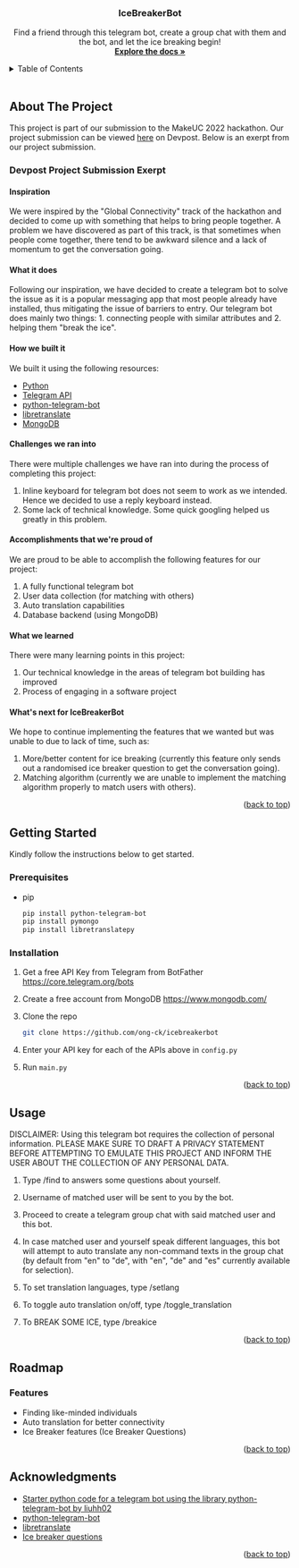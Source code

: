 <div id="top"></div>

<br />
<div align="center">

<h3 align="center">IceBreakerBot</h3>

  <p align="center">
    Find a friend through this telegram bot, create a group chat with them and the bot, and let the ice breaking begin!
    <br />
    <a href="https://github.com/ong-ck/icebreakerbot"><strong>Explore the docs »</strong></a>

</div>

<!-- TABLE OF CONTENTS -->
<details>
  <summary>Table of Contents</summary>
  <ol>
    <li>
      <a href="#about-the-project">About The Project</a>
    </li>
    <li>
      <a href="#getting-started">Getting Started</a>
      <ul>
        <li><a href="#prerequisites">Prerequisites</a></li>
        <li><a href="#installation">Installation</a></li>
      </ul>
    </li>
    <li><a href="#usage">Usage</a></li>
    <li>
      <a href="#roadmap">Roadmap</a>
      <ul>
        <li><a href="#features">Features</a></li>
      </ul>
    <li><a href="#acknowledgments">Acknowledgments</a></li>
  </ol>
</details><br>


<!-- ABOUT THE PROJECT -->
<div id = "about-the-project"></div>

## About The Project

This project is part of our submission to the MakeUC 2022 hackathon. Our project submission can be viewed [here](https://devpost.com/software/icebreakerbot) on Devpost. Below is an exerpt from our project submission.

### Devpost Project Submission Exerpt

#### Inspiration
We were inspired by the "Global Connectivity" track of the hackathon and decided to come up with something that helps to bring people together. A problem we have discovered as part of this track, is that sometimes when people come together, there tend to be awkward silence and a lack of momentum to get the conversation going.

#### What it does
Following our inspiration, we have decided to create a telegram bot to solve the issue as it is a popular messaging app that most people already have installed, thus mitigating the issue of barriers to entry. Our telegram bot does mainly two things: 1. connecting people with similar attributes and 2. helping them "break the ice".

#### How we built it
We built it using the following resources:
* [Python](https://www.python.org/)
* [Telegram API](https://core.telegram.org/api)
* [python-telegram-bot](python-telegram-bot.org)
* [libretranslate](libretranslate.com)
* [MongoDB](https://www.mongodb.com/)

#### Challenges we ran into
There were multiple challenges we have ran into during the process of completing this project:
1. Inline keyboard for telegram bot does not seem to work as we intended. Hence we decided to use a reply keyboard instead.
2. Some lack of technical knowledge. Some quick googling helped us greatly in this problem.

#### Accomplishments that we're proud of
We are proud to be able to accomplish the following features for our project:
1. A fully functional telegram bot
2. User data collection (for matching with others)
3. Auto translation capabilities
4. Database backend (using MongoDB)

#### What we learned
There were many learning points in this project:
1. Our technical knowledge in the areas of telegram bot building has improved
2. Process of engaging in a software project

#### What's next for IceBreakerBot
We hope to continue implementing the features that we wanted but was unable to due to lack of time, such as:
1. More/better content for ice breaking (currently this feature only sends out a randomised ice breaker question to get the conversation going).
2. Matching algorithm (currently we are unable to implement the matching algorithm properly to match users with others).

<p align="right">(<a href="#top">back to top</a>)</p>



<!-- GETTING STARTED -->
<div id = "getting-started"></div>

## Getting Started

  Kindly follow the instructions below to get started.

<div id = "prerequisites"></div>

### Prerequisites

* pip
  ```sh
  pip install python-telegram-bot
  pip install pymongo
  pip install libretranslatepy
  ```
<div id = "installation"></div>

### Installation

1. Get a free API Key from Telegram from BotFather https://core.telegram.org/bots

2. Create a free account from MongoDB https://www.mongodb.com/

3. Clone the repo
   ```sh
   git clone https://github.com/ong-ck/icebreakerbot
   ```

4. Enter your API key for each of the APIs above in `config.py`

4. Run `main.py`

<p align="right">(<a href="#top">back to top</a>)</p>



<!-- USAGE EXAMPLES -->
<div id = "usage"></div>

## Usage

  DISCLAIMER: Using this telegram bot requires the collection of personal information. PLEASE MAKE SURE TO DRAFT A PRIVACY STATEMENT BEFORE ATTEMPTING TO EMULATE THIS PROJECT AND INFORM THE USER ABOUT THE COLLECTION OF ANY PERSONAL DATA.

  1. Type /find to answers some questions about yourself.

  2. Username of matched user will be sent to you by the bot.

  3. Proceed to create a telegram group chat with said matched user and this bot.

  4. In case matched user and yourself speak different languages, this bot will attempt to auto translate any non-command texts in the group chat (by default from "en" to "de", with "en", "de" and "es" currently available for selection).

  5. To set translation languages, type /setlang

  6. To toggle auto translation on/off, type /toggle_translation

  7. To BREAK SOME ICE, type /breakice


<p align="right">(<a href="#top">back to top</a>)</p>



<!-- ROADMAP -->
<div id = "roadmap"></div>

## Roadmap

<div id = "features"></div>

### Features
- Finding like-minded individuals
- Auto translation for better connectivity
- Ice Breaker features (Ice Breaker Questions)

<p align="right">(<a href="#top">back to top</a>)</p>


<!-- ACKNOWLEDGMENTS -->
<div id = "acknowledgments"></div>

## Acknowledgments

* [Starter python code for a telegram bot using the library python-telegram-bot by liuhh02](https://gist.github.com/liuhh02/193bb28aab9a4efe08962c5b78c3b5da)
* [python-telegram-bot](python-telegram-bot.org)
* [libretranslate](libretranslate.com)
* [Ice breaker questions](https://museumhack.com/list-icebreakers-questions/)

<p align="right">(<a href="#top">back to top</a>)</p>